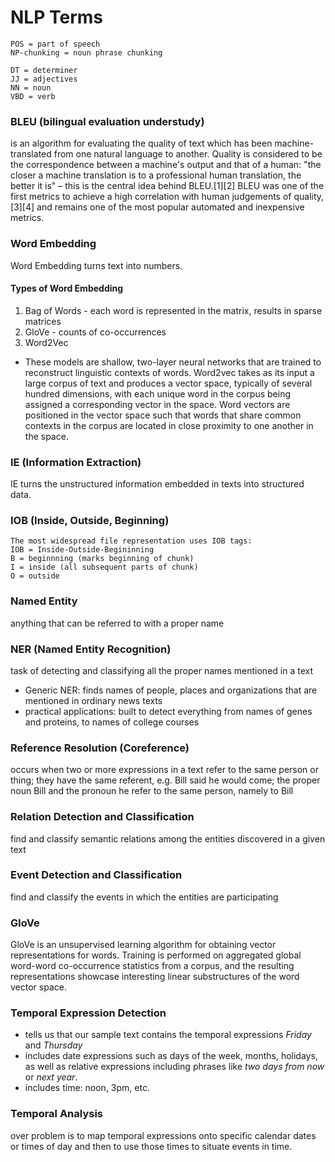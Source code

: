 # NLP Terms
```
POS = part of speech  
NP-chunking = noun phrase chunking  

DT = determiner
JJ = adjectives
NN = noun
VBD = verb
```

### BLEU (bilingual evaluation understudy) 
is an algorithm for evaluating the quality of text which has been machine-translated from one natural language to another. Quality is considered to be the correspondence between a machine's output and that of a human: "the closer a machine translation is to a professional human translation, the better it is" – this is the central idea behind BLEU.[1][2] BLEU was one of the first metrics to achieve a high correlation with human judgements of quality,[3][4] and remains one of the most popular automated and inexpensive metrics.

### Word Embedding
Word Embedding turns text into numbers.

#### Types of Word Embedding
1.  Bag of Words - each word is represented in the matrix, results in sparse matrices
2.  GloVe - counts of co-occurrences
3.  Word2Vec
  - These models are shallow, two-layer neural networks that are trained to reconstruct linguistic contexts of words. Word2vec takes as its input a large corpus of text and produces a vector space, typically of several hundred dimensions, with each unique word in the corpus being assigned a corresponding vector in the space. Word vectors are positioned in the vector space such that words that share common contexts in the corpus are located in close proximity to one another in the space.

### IE (Information Extraction)
IE turns the unstructured information embedded in texts into structured data. 


### IOB (Inside, Outside, Beginning)
```
The most widespread file representation uses IOB tags:
IOB = Inside-Outside-Begininning
B = beginnning (marks beginning of chunk)
I = inside (all subsequent parts of chunk)
O = outside
```

### Named Entity
anything that can be referred to with a proper name


### NER (Named Entity Recognition)
task of detecting and classifying all the proper names mentioned in a text  
* Generic NER:  finds names of people, places and organizations that are mentioned in ordinary news texts
* practical applications:  built to detect everything  from names of genes and proteins, to names of college courses

### Reference Resolution (Coreference)
occurs when two or more expressions in a text refer to the same person or thing; they have the same referent, e.g. Bill said he would come; the proper noun Bill and the pronoun he refer to the same person, namely to Bill

### Relation Detection and Classification
find and classify semantic relations among the entities discovered in a given text

### Event Detection and Classification
find and classify the events in which the entities are participating


### GloVe
GloVe is an unsupervised learning algorithm for obtaining vector representations for words. Training is performed on aggregated global word-word co-occurrence statistics from a corpus, and the resulting representations showcase interesting linear substructures of the word vector space.



### Temporal Expression Detection
* tells us that our sample text contains the temporal expressions *Friday* and *Thursday*
* includes date expressions such as days of the week, months, holidays, as well as relative expressions including phrases like *two days from now* or *next year*.
* includes time:  noon, 3pm, etc.

### Temporal Analysis
over problem is to map temporal expressions onto specific calendar dates or times of day and then to use those times to situate events in time.  
